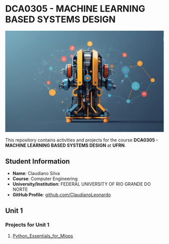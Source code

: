 # DCA0305 - MACHINE LEARNING BASED SYSTEMS DESIGN

![Cover](https://github.com/ClaudianoLeonardo/mlops2023/blob/main/images/cover_image.jpg)

This repository contains activities and projects for the course **DCA0305 - MACHINE LEARNING BASED SYSTEMS DESIGN** at **UFRN**.

## Student Information

- **Name**: Claudiano Silva
- **Course**: Computer Engineering
- **University/Institution**: FEDERAL UNIVERSITY OF RIO GRANDE DO NORTE
- **GitHub Profile**: [github.com/ClaudianoLeonardo](https://github.com/ClaudianoLeonardo)
  


## Unit 1

### Projects for Unit 1

1. [Python_Essentials_for_Mlops](unit1_projectA_link)
